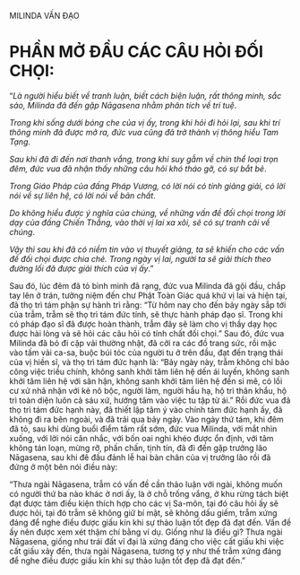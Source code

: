 MILINDA VẤN ĐẠO

# PHẦN MỞ ĐẦU CÁC CÂU HỎI ĐỐI CHỌI:

“_Là người hiểu biết về tranh luận, biết cách biện luận, rất thông minh, sắc sảo, Milinda đã đến gặp Nāgasena nhằm phân tích về trí tuệ_.

_Trong khi sống dưới bóng che của vị ấy, trong khi hỏi đi hỏi lại, sau khi trí thông minh đã được mở ra, đức vua cũng đã trở thành vị thông hiểu Tam Tạng_.

_Sau khi đã đi đến nơi thanh vắng, trong khi suy gẫm về chín thể loại trọn đêm, đức vua đã nhận thấy những câu hỏi khó tháo gỡ, có sự bắt bẻ_.

_Trong Giáo Pháp của đấng Pháp Vương, có lời nói có tính giảng giải, có lời nói về sự liên hệ, có lời nói về bản chất_.

_Do không hiểu được ý nghĩa của chúng, về những vấn đề đối chọi trong lời dạy của đấng Chiến Thắng, vào thời vị lai xa xôi, sẽ có sự tranh cãi về chúng_.

_Vậy thì sau khi đã có niềm tin vào vị thuyết giảng, ta sẽ khiến cho các vấn đề đối chọi được chia chẻ. Trong ngày vị lai, người ta sẽ giải thích theo đường lối đã được giải thích của vị ấy_.”

Sau đó, lúc đêm đã tỏ bình minh đã rạng, đức vua Milinda đã gội đầu, chắp tay lên ở trán, tưởng niệm đến chư Phật Toàn Giác quá khứ vị lai và hiện tại, đã thọ trì tám phận sự hành trì rằng: “Từ hôm nay cho đến bảy ngày sắp tới của trẫm, trẫm sẽ thọ trì tám đức tính, sẽ thực hành pháp đạo sĩ. Trong khi có pháp đạo sĩ đã được hoàn thành, trẫm đây sẽ làm cho vị thầy dạy học được hài lòng và sẽ hỏi các câu hỏi có tính chất đối chọi.” Sau đó, đức vua Milinda đã bỏ đi cặp vải thường nhật, đã cởi ra các đồ trang sức, rồi mặc vào tấm vải ca-sa, buộc búi tóc của người tu ở trên đầu, đạt đến trạng thái của vị hiền sĩ, và thọ trì tám đức hạnh là: “Bảy ngày này, trẫm không chỉ bảo công việc triều chính, không sanh khởi tâm liên hệ dến ái luyến, không sanh khởi tâm liên hệ với sân hận, không sanh khởi tâm liên hệ đến si mê, có lối cư xử nhã nhặn với kẻ nô bộc, người làm, người hầu hạ, hộ trì thân khẩu, hộ trì toàn diện luôn cả sáu xứ, hướng tâm vào việc tu tập từ ái.” Rồi đức vua đã thọ trì tám đức hạnh này, đã thiết lập tâm ý vào chính tám đức hạnh ấy, đã không đi ra bên ngoài, và đã trải qua bảy ngày. Vào ngày thứ tám, khi đêm đã tỏ, sau khi dùng buổi điểm tâm rất sớm, đức vua Milinda, với mắt nhìn xuống, với lời nói cân nhắc, với bốn oai nghi khéo được ổn định, với tâm không tán loạn, mừng rỡ, phấn chấn, tịnh tín, đã đi đến gặp trưởng lão Nāgasena, sau khi đê đầu đảnh lễ hai bàn chân của vị trưởng lão rồi đã đứng ở một bên nói điều này:

“Thưa ngài Nāgasena, trẫm có vấn đề cần thảo luận với ngài, không muốn có người thứ ba nào khác ở nơi ấy, là ở chỗ trống vắng, ở khu rừng tách biệt đạt được tám điều kiện thích hợp cho các vị Sa-môn, tại đó câu hỏi ấy sẽ được hỏi, tại đó trẫm sẽ không giữ bí mật, sẽ không dấu giếm, trẫm xứng đáng để nghe điều được giấu kín khi sự thảo luận tốt đẹp đã đạt đến. Vấn đề ấy nên được xem xét thậm chí bằng ví dụ. Giống như là điều gì? Thưa ngài Nāgasena, giống như trái đất vĩ đại là xứng đáng cho việc cất giấu khi việc cất giấu xảy đến, thưa ngài Nāgasena, tương tợ y như thế trẫm xứng đáng để nghe điều được giấu kín khi sự thảo luận tốt đẹp đã đạt đến.”
